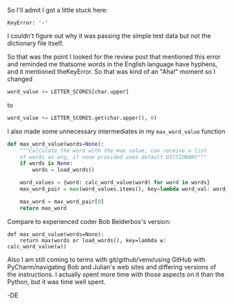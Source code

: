 So I'll admit I got a little stuck here:
```
KeyError: '-'
```
I couldn't figure out why it was passing the simple test data but not the dictionary file itself.

So that was the point I looked for the review post that mentioned this
error and reminded me thatsome words in the English language have
hyphens, and it mentioned theKeyError. So that was kind of an "Aha!"
moment so I changed
```Python
word_value += LETTER_SCORES[char.upper]
```
to
```Python
word_value += LETTER_SCORES.get(char.upper(), 0)
```

I also made some unnecessary intermediates in my ```max_word_value``` function
```Python
def max_word_value(words=None):
    """Calculate the word with the max value, can receive a list
    of words as arg, if none provided uses default DICTIONARY"""
    if words is None:
        words = load_words()

    word_values = {word: calc_word_value(word) for word in words}
    max_word_pair = max(word_values.items(), key=lambda word_val: word_val[1])

    max_word = max_word_pair[0]
    return max_word
```

Compare to experienced coder Bob Belderbos's version:
```
def max_word_value(words=None):
    return max(words or load_words(), key=lambda w: calc_word_value(w))
```

Also I am still coming to terms with git/github/venv/using GitHub with
PyCharm/navigating Bob and Julian's web sites and differing versions of
the instructions. I actually spent more time with those aspects on it
than the Python, but it was time well spent.

-DE



